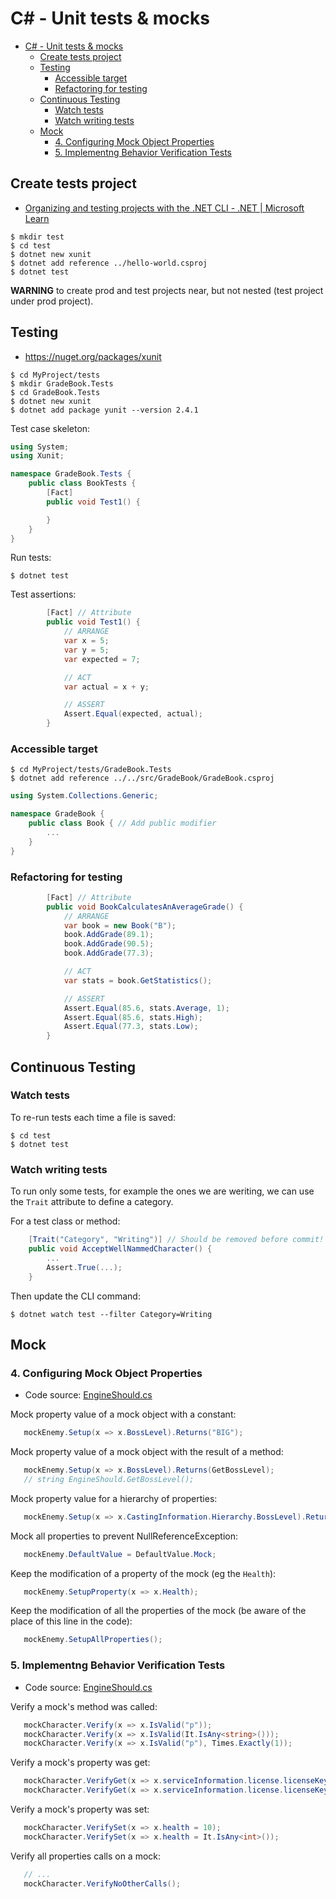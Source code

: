 # C# - Unit tests & mocks

- [C# - Unit tests \& mocks](#c---unit-tests--mocks)
  - [Create tests project](#create-tests-project)
  - [Testing](#testing)
    - [Accessible target](#accessible-target)
    - [Refactoring for testing](#refactoring-for-testing)
  - [Continuous Testing](#continuous-testing)
    - [Watch tests](#watch-tests)
    - [Watch writing tests](#watch-writing-tests)
  - [Mock](#mock)
    - [4. Configuring Mock Object Properties](#4-configuring-mock-object-properties)
    - [5. Implementng Behavior Verification Tests](#5-implementng-behavior-verification-tests)


## Create tests project

- [Organizing and testing projects with the .NET CLI - .NET | Microsoft Learn](https://learn.microsoft.com/en-us/dotnet/core/tutorials/testing-with-cli)

```shell
$ mkdir test
$ cd test
$ dotnet new xunit
$ dotnet add reference ../hello-world.csproj
$ dotnet test
```

**WARNING** to create prod and test projects near, but not nested (test project under prod project).










## Testing
- https://nuget.org/packages/xunit

```shell
$ cd MyProject/tests
$ mkdir GradeBook.Tests
$ cd GradeBook.Tests
$ dotnet new xunit
$ dotnet add package yunit --version 2.4.1
```

Test case skeleton:
```csharp
using System;
using Xunit;

namespace GradeBook.Tests {
    public class BookTests {
        [Fact]
        public void Test1() {

        }
    }
}
```

Run tests:
```shell
$ dotnet test
```

Test assertions:
```csharp
        [Fact] // Attribute
        public void Test1() {
            // ARRANGE
            var x = 5;
            var y = 5;
            var expected = 7;

            // ACT
            var actual = x + y;

            // ASSERT
            Assert.Equal(expected, actual);
        }
```

### Accessible target

```shell
$ cd MyProject/tests/GradeBook.Tests
$ dotnet add reference ../../src/GradeBook/GradeBook.csproj
```

```csharp
using System.Collections.Generic;

namespace GradeBook {
    public class Book { // Add public modifier
        ...
    }
}
```

### Refactoring for testing

```csharp
        [Fact] // Attribute
        public void BookCalculatesAnAverageGrade() {
            // ARRANGE
            var book = new Book("B");
            book.AddGrade(89.1);
            book.AddGrade(90.5);
            book.AddGrade(77.3);

            // ACT
            var stats = book.GetStatistics();

            // ASSERT
            Assert.Equal(85.6, stats.Average, 1);
            Assert.Equal(85.6, stats.High);
            Assert.Equal(77.3, stats.Low);
        }
```











## Continuous Testing

### Watch tests

To re-run tests each time a file is saved:
```shell
$ cd test
$ dotnet test
```

### Watch writing tests

To run only some tests, for example the ones we are weriting, we can use the `Trait` attribute to define a category.

For a test class or method:
```cs
    [Trait("Category", "Writing")] // Should be removed before commit!
    public void AcceptWellNammedCharacter() {
        ...
        Assert.True(...);
    }
```

Then update the CLI command:
```shell
$ dotnet watch test --filter Category=Writing
```


## Mock

### 4. Configuring Mock Object Properties

- Code source: [EngineShould.cs](./EngineShould.cs)

Mock property value of a mock object with a constant:
```cs
   mockEnemy.Setup(x => x.BossLevel).Returns("BIG");
```

Mock property value of a mock object with the result of a method:
```cs
   mockEnemy.Setup(x => x.BossLevel).Returns(GetBossLevel); 
   // string EngineShould.GetBossLevel();
```

Mock property value for a hierarchy of properties:
```cs
   mockEnemy.Setup(x => x.CastingInformation.Hierarchy.BossLevel).Returns("BIG");
```

Mock all properties to prevent NullReferenceException:
```cs
   mockEnemy.DefaultValue = DefaultValue.Mock;
```

Keep the modification of a property of the mock (eg the `Health`):
```cs
   mockEnemy.SetupProperty(x => x.Health);
```

Keep the modification of all the properties of the mock (be aware of the place of this line in the code):
```cs
   mockEnemy.SetupAllProperties();
```

### 5. Implementng Behavior Verification Tests

- Code source: [EngineShould.cs](./EngineShould.cs)

Verify a mock's method was called:
```cs
   mockCharacter.Verify(x => x.IsValid("p"));
   mockCharacter.Verify(x => x.IsValid(It.IsAny<string>()));
   mockCharacter.Verify(x => x.IsValid("p"), Times.Exactly(1));
```

Verify a mock's property was get:
```cs
   mockCharacter.VerifyGet(x => x.serviceInformation.license.licenseKey);
   mockCharacter.VerifyGet(x => x.serviceInformation.license.licenseKey, Times.Exactly(1));
```

Verify a mock's property was set:
```cs
   mockCharacter.VerifySet(x => x.health = 10);
   mockCharacter.VerifySet(x => x.health = It.IsAny<int>());
```

Verify all properties calls on a mock:
```cs
   // ...
   mockCharacter.VerifyNoOtherCalls();
```
